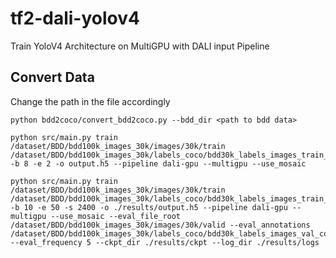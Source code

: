 # tf2-dali-yolov4
Train YoloV4 Architecture on MultiGPU with DALI input Pipeline


## Convert Data
Change the path in the file accordingly

```
python bdd2coco/convert_bdd2coco.py --bdd_dir <path to bdd data>
```

```
python src/main.py train /dataset/BDD/bdd100k_images_30k/images/30k/train /dataset/BDD/bdd100k_images_30k/labels_coco/bdd30k_labels_images_train_coco.json -b 8 -e 2 -o output.h5 --pipeline dali-gpu --multigpu --use_mosaic
```

```
python src/main.py train /dataset/BDD/bdd100k_images_30k/images/30k/train /dataset/BDD/bdd100k_images_30k/labels_coco/bdd30k_labels_images_train_coco.json -b 10 -e 50 -s 2400 -o ./results/output.h5 --pipeline dali-gpu --multigpu --use_mosaic --eval_file_root /dataset/BDD/bdd100k_images_30k/images/30k/valid --eval_annotations /dataset/BDD/bdd100k_images_30k/labels_coco/bdd30k_labels_images_val_coco.json --eval_frequency 5 --ckpt_dir ./results/ckpt --log_dir ./results/logs
```